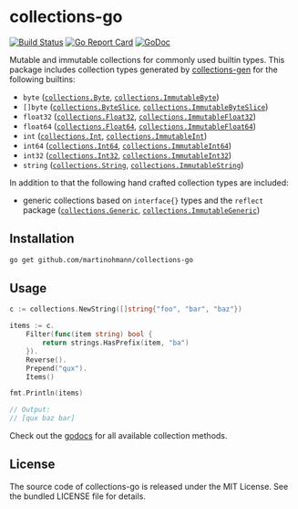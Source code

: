 collections-go
==============

[![Build Status](https://travis-ci.org/martinohmann/collections-go.svg?branch=master)](https://travis-ci.org/martinohmann/collections-go)
[![Go Report Card](https://goreportcard.com/badge/github.com/martinohmann/collections-go?style=flat)](https://goreportcard.com/report/github.com/martinohmann/collections-go)
[![GoDoc](https://godoc.org/github.com/martinohmann/collections-go?status.svg)](https://godoc.org/github.com/martinohmann/collections-go)

Mutable and immutable collections for commonly used builtin types. This package
includes collection types generated by
[collections-gen](https://github.com/martinohmann/collections-gen) for the
following builtins:

- `byte` ([`collections.Byte`](collections/byte.go), [`collections.ImmutableByte`](collections/immutable_byte.go))
- `[]byte` ([`collections.ByteSlice`](collections/byte_slice.go), [`collections.ImmutableByteSlice`](collections/immutable_byte_slice.go))
- `float32` ([`collections.Float32`](collections/float32.go), [`collections.ImmutableFloat32`](collections/immutable_float32.go))
- `float64` ([`collections.Float64`](collections/float64.go), [`collections.ImmutableFloat64`](collections/immutable_float64.go))
- `int` ([`collections.Int`](collections/int.go), [`collections.ImmutableInt`](collections/immutable_int.go))
- `int64` ([`collections.Int64`](collections/int64.go), [`collections.ImmutableInt64`](collections/immutable_int64.go))
- `int32` ([`collections.Int32`](collections/int32.go), [`collections.ImmutableInt32`](collections/immutable_int32.go))
- `string` ([`collections.String`](collections/string.go), [`collections.ImmutableString`](collections/immutable_string.go))

In addition to that the following hand crafted collection types are included:

- generic collections based on `interface{}` types and the `reflect` package
  ([`collections.Generic`](collections/generic.go),
  [`collections.ImmutableGeneric`](collections/immutable.go))

Installation
------------

```sh
go get github.com/martinohmann/collections-go
```

Usage
-----

```go
c := collections.NewString([]string{"foo", "bar", "baz"})

items := c.
    Filter(func(item string) bool {
        return strings.HasPrefix(item, "ba")
    }).
    Reverse().
    Prepend("qux").
    Items()

fmt.Println(items)

// Output:
// [qux baz bar]
```

Check out the
[godocs](https://godoc.org/github.com/martinohmann/collections-go/collections)
for all available collection methods.

License
-------

The source code of collections-go is released under the MIT License. See the
bundled LICENSE file for details.
